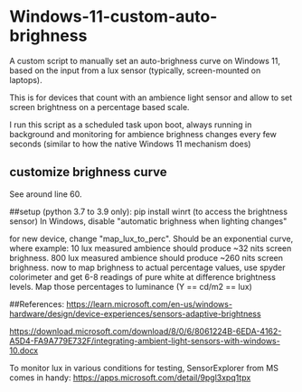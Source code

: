 # Windows-11-custom-auto-brighness

A custom script to manually set an auto-brighness curve on Windows 11, based on the input from a 
lux sensor (typically, screen-mounted on laptops).

This is for devices that count with an ambience light sensor and allow to set screen brightness on a percentage based scale.

I run this script as a scheduled task upon boot, always running in background and monitoring for ambience brighness changes every few seconds (similar to how the native Windows 11 mechanism does)

## customize brighness curve
See around line 60. 

##setup (python 3.7 to 3.9 only):
pip install winrt  (to access the brightness sensor)
In Windows, disable "automatic brighness when lighting changes"

for new device, change "map_lux_to_perc". Should be an exponential curve, where example:
10 lux measured ambience should produce ~32 nits screen brighness. 
800 lux measured ambience should produce ~260 nits screen brighness.
now to map brighness to actual percentage values, use spyder colorimeter and get 6-8 readings
of pure white at difference brightness levels. Map those percentages to luminance (Y == cd/m2 == lux)

##References:
https://learn.microsoft.com/en-us/windows-hardware/design/device-experiences/sensors-adaptive-brightness

https://download.microsoft.com/download/8/0/6/8061224B-6EDA-4162-A5D4-FA9A779E732F/integrating-ambient-light-sensors-with-windows-10.docx

To monitor lux in various conditions for testing, SensorExplorer from MS comes in handy:
https://apps.microsoft.com/detail/9pgl3xpq1tpx
